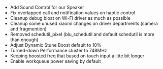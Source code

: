- Add Sound Control for our Speaker
- Fix overlapped call and notification values on haptic control
- Cleanup debug bloat on Wi-Fi driver as much as possible
- Cleanup some unused xiaomi changes on driver departments (camera and fragmention)
- Removed schedutil_pixel (blu_schedutil and default schedutil is more than enough)
- Adjust Dynamic Stune Boost default to 10%
- Turned-down Performance cluster to 748MHz
- Keeping boosted freq that based on touch input a litte bit longer
- Enable workqueue power saving by default
